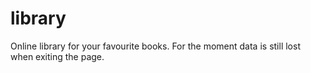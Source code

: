 # library

Online library for your favourite books. 
For the moment data is still lost when exiting the page.